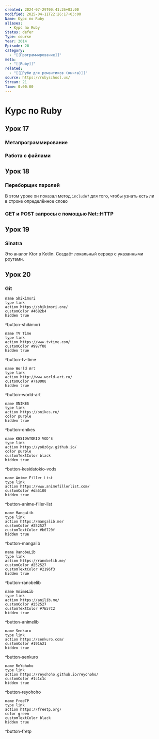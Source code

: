```yaml
---
created: 2024-07-29T00:41:26+03:00
modified: 2025-04-11T22:26:17+03:00
Name: Курс по Ruby
aliases:
  - Курс по Ruby
Status: defer
Type: course
Year: 2014
Episode: 20
category:
  - "[[Программирование]]"
meta:
  - "[[Ruby]]"
related:
  - "[[📘Руби для романтиков (книга)]]"
source: https://rubyschool.us/
Stream: 21
Time: 0:00:00
---
```


# Курс по Ruby


## Урок 17
### Метапрограммирование
### Работа с файлами

## Урок 18
### Переборщик паролей
В этом уроке он показал метод `include?` для того, чтобы узнать есть ли в строке определëнное слово
### GET и POST запросы с помощью Net::HTTP

## Урок 19
### Sinatra
Это аналог Ktor в Kotlin. Создаёт локальный сервер с указанными роутами.

## Урок 20
### Git


```button
name Shikimori
type link
action https://shikimori.one/
customColor #4682b4
hidden true
```
^button-shikimori

```button
name TV Time
type link
action https://www.tvtime.com/
customColor #997f00
hidden true
```
^button-tv-time

```button
name World Art
type link
action http://www.world-art.ru/
customColor #7a0000
hidden true
```
^button-world-art

```button
name ONIKES
type link
action https://onikes.ru/
color purple
hidden true
```
^button-onikes

```button
name KESIDATOKIO VOD'S
type link
action https://yo8z6gv.github.io/
color purple
customTextColor black
hidden true
```
^button-kesidatokio-vods

```button
name Anime Filler List
type link
action https://www.animefillerlist.com/
customColor #da5100
hidden true
```
^button-anime-filler-list

```button
name MangaLib
type link
action https://mangalib.me/
customColor #252527
customTextColor #b6720f
hidden true
```
^button-mangalib

```button
name RanobeLib
type link
action https://ranobelib.me/
customColor #252527
customTextColor #2196f3
hidden true
```
^button-ranobelib

```button
name AnimeLib
type link
action https://anilib.me/
customColor #252527
customTextColor #7E57C2
hidden true
```
^button-animelib

```button
name Senkuro
type link
action https://senkuro.com/
customColor #191A21
hidden true
```
^button-senkuro

```button
name ReYohoho
type link
action https://reyohoho.github.io/reyohoho/
customColor #1c1c1c
hidden true
```
^button-reyohoho

```button
name FreeTP
type link
action https://freetp.org/
color green
customTextColor black
hidden true
```
^button-fretp

